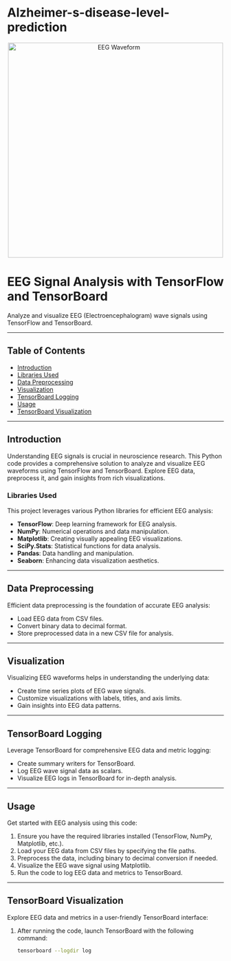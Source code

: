 # Alzheimer-s-disease-level-prediction
<div align="center">
  <img src="https://user-images.githubusercontent.com/yourusername/yourrepo/images/eeg_wave.jpg" alt="EEG Waveform" width="500"/>
</div>

# EEG Signal Analysis with TensorFlow and TensorBoard

Analyze and visualize EEG (Electroencephalogram) wave signals using TensorFlow and TensorBoard.

---

## Table of Contents

- [Introduction](#introduction)
- [Libraries Used](#libraries-used)
- [Data Preprocessing](#data-preprocessing)
- [Visualization](#visualization)
- [TensorBoard Logging](#tensorboard-logging)
- [Usage](#usage)
- [TensorBoard Visualization](#tensorboard-visualization)

---

## Introduction

Understanding EEG signals is crucial in neuroscience research. This Python code provides a comprehensive solution to analyze and visualize EEG waveforms using TensorFlow and TensorBoard. Explore EEG data, preprocess it, and gain insights from rich visualizations.

### Libraries Used

This project leverages various Python libraries for efficient EEG analysis:

- **TensorFlow**: Deep learning framework for EEG analysis.
- **NumPy**: Numerical operations and data manipulation.
- **Matplotlib**: Creating visually appealing EEG visualizations.
- **SciPy.Stats**: Statistical functions for data analysis.
- **Pandas**: Data handling and manipulation.
- **Seaborn**: Enhancing data visualization aesthetics.

---

## Data Preprocessing

Efficient data preprocessing is the foundation of accurate EEG analysis:

- Load EEG data from CSV files.
- Convert binary data to decimal format.
- Store preprocessed data in a new CSV file for analysis.

---

## Visualization

Visualizing EEG waveforms helps in understanding the underlying data:

- Create time series plots of EEG wave signals.
- Customize visualizations with labels, titles, and axis limits.
- Gain insights into EEG data patterns.

---

## TensorBoard Logging

Leverage TensorBoard for comprehensive EEG data and metric logging:

- Create summary writers for TensorBoard.
- Log EEG wave signal data as scalars.
- Visualize EEG logs in TensorBoard for in-depth analysis.

---

## Usage

Get started with EEG analysis using this code:

1. Ensure you have the required libraries installed (TensorFlow, NumPy, Matplotlib, etc.).
2. Load your EEG data from CSV files by specifying the file paths.
3. Preprocess the data, including binary to decimal conversion if needed.
4. Visualize the EEG wave signal using Matplotlib.
5. Run the code to log EEG data and metrics to TensorBoard.

---

## TensorBoard Visualization

Explore EEG data and metrics in a user-friendly TensorBoard interface:

1. After running the code, launch TensorBoard with the following command:

   ```bash
   tensorboard --logdir log

